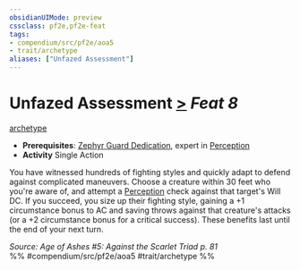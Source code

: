 ```yaml
---
obsidianUIMode: preview
cssclass: pf2e,pf2e-feat
tags:
- compendium/src/pf2e/aoa5
- trait/archetype
aliases: ["Unfazed Assessment"]
---
```

# Unfazed Assessment  [>](../../rules/core-rulebook/chapter-9-playing-the-game.md#Actions "Single Action") *Feat 8*  
[archetype](../../rules/traits/archetype.md)  

- **Prerequisites**: [Zephyr Guard Dedication](zephyr-guard-dedication-aoa5.md), expert in [Perception](../skills.md#Perception)
- **Activity** Single Action

You have witnessed hundreds of fighting styles and quickly adapt to defend against complicated maneuvers. Choose a creature within 30 feet who you're aware of, and attempt a [Perception](../skills.md#Perception) check against that target's Will DC. If you succeed, you size up their fighting style, gaining a +1 circumstance bonus to AC and saving throws against that creature's attacks (or a +2 circumstance bonus for a critical success). These benefits last until the end of your next turn.

*Source: Age of Ashes #5: Against the Scarlet Triad p. 81*  
%% #compendium/src/pf2e/aoa5 #trait/archetype %%
